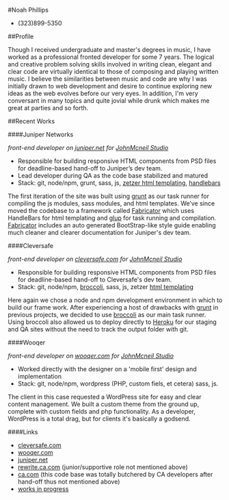 #Noah Phillips

* (323)899-5350

##Profile

Though I received undergraduate and master's degrees in music, I have worked as a professional fronted developer for some 7 years.  The logical and creative problem solving skills involved in writing clean, elegant and clear code are virtually identical to those of composing and playing written music.  I believe the similarities between music and code are why I was initially drawn to web development and desire to continue exploring new ideas as the web evolves before our very eyes.  In addition, I'm very conversant in many topics and quite jovial while drunk which makes me great at parties and so forth.

##Recent Works

####Juniper Networks

*front-end developer on [juniper.net](http://www.juniper.net) for [JohnMcneil Studio](http://www.johnmcneilstudio.com)*

* Responsible for building responsive HTML components from PSD files for deadline-based hand-off to Juniper’s dev team.
* Lead developer during QA as the code base stabilized and matured
* Stack: git, node/npm, grunt, sass, js, [zetzer html templating](https://github.com/brainshave/zetzer), [handlebars](https://github.com/wycats/handlebars.js)

The first iteration of the site was built using [grunt](https://github.com/gruntjs/grunt) as our task runner for compiling the js modules, sass modules, and html templates.  We’ve since moved the codebase to a framework called [Fabricator](https://github.com/fbrctr/fabricator) which uses HandleBars for html templating and [glup](https://github.com/gulpjs/gulp) for task running and compilation.  [Fabricator](https://github.com/fbrctr/fabricator) includes an auto generated BootStrap-like style guide enabling much cleaner and clearer documentation for Juniper's dev team.

####Cleversafe

*front-end developer on [cleversafe.com](https://www.cleversafe.com/) for [JohnMcneil Studio](http://www.johnmcneilstudio.com)*

* Responsible for building responsive HTML components from PSD files for deadline-based hand-off to Cleversafe's dev team.
* Stack: git, node/npm, [broccoli](https://github.com/broccolijs/broccoli), sass, js, zetzer [html templating](https://github.com/brainshave/zetzer)

Here again we chose a node and npm development environment in which to build our frame work.  After experiencing a host of drawbacks with [grunt](https://github.com/gruntjs/grunt) in previous projects, we decided to use [broccoli](https://github.com/broccolijs/broccoli) as our main task runner.  Using broccoli also allowed us to deploy directly to [Heroku](https://www.heroku.com/) for our staging and QA sites without the need to track the output folder with git.

####Wooqer

*front-end developer on [wooqer.com](http://www.wooqer.com/) for [JohnMcneil Studio](http://www.johnmcneilstudio.com)*

* Worked directly with the designer on a 'mobile first' design and implementation
* Stack: git, node/npm, wordpress (PHP, custom fiels, et cetera) sass, js.

The client in this case requested a WordPress site for easy and clear content management.  We built a custom theme from the ground up, complete with custom fields and php functionality.  As a developer, WordPress is a total drag, but for clients it's basically a godsend.


####Links

* [cleversafe.com](https://www.cleversafe.com/)
* [wooqer.com](http://www.wooqer.com/)
* [juniper.net](http://www.juniper.net)
* [rewrite.ca.com](http://rewrite.ca.com/us.html) (junior/supportive role not mentioned above)
* [ca.com](http://www.ca.com/us/caworld.aspx) (this code base was totally butchered by CA developers after hand-off thus not mentioned above)
* [works in progress](https://github.com/noahphillips)
